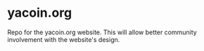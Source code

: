 yacoin.org
==========

Repo for the yacoin.org website. This will allow better community involvement with the website's design. 
